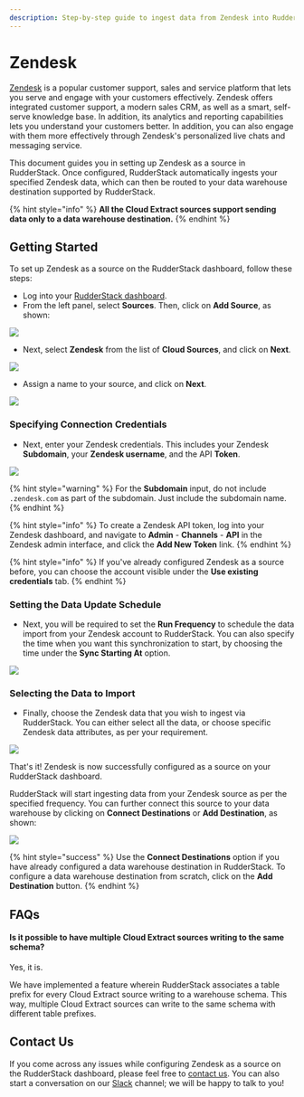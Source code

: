 ```yaml
---
description: Step-by-step guide to ingest data from Zendesk into RudderStack
---
```


# Zendesk

[Zendesk](https://www.zendesk.com/) is a popular customer support, sales and service platform that lets you serve and engage with your customers effectively. Zendesk offers integrated customer support, a modern sales CRM, as well as a smart, self-serve knowledge base. In addition, its analytics and reporting capabilities lets you understand your customers better. In addition, you can also engage with them more effectively through Zendesk's personalized live chats and messaging service.

This document guides you in setting up Zendesk as a source in RudderStack. Once configured, RudderStack automatically ingests your specified Zendesk data, which can then be routed to your data warehouse destination supported by RudderStack.

{% hint style="info" %}
**All the Cloud Extract sources support sending data only to a data warehouse destination.**
{% endhint %}

## Getting Started

To set up Zendesk as a source on the RudderStack dashboard, follow these steps:

* Log into your [RudderStack dashboard](https://app.rudderlabs.com/signup?type=freetrial).
* From the left panel, select **Sources**. Then, click on **Add Source**, as shown:

![](../.gitbook/assets/1%20%284%29%20%283%29%20%283%29%20%283%29%20%283%29%20%283%29%20%283%29%20%283%29%20%283%29%20%283%29%20%283%29%20%283%29%20%283%29%20%283%29%20%283%29%20%283%29%20%282%29%20%282%29.png)

* Next, select **Zendesk** from the list of **Cloud Sources**, and click on **Next**.

![](../.gitbook/assets/2%20%284%29.png)

* Assign a name to your source, and click on **Next**.

![](../.gitbook/assets/3%20%286%29.png)

### Specifying Connection Credentials

* Next, enter your Zendesk credentials. This includes your Zendesk **Subdomain**, your **Zendesk username**, and the API **Token**.

![](../.gitbook/assets/4%20%282%29.png)

{% hint style="warning" %}
For the **Subdomain** input, do not include `.zendesk.com` as part of the subdomain. Just include the subdomain name.
{% endhint %}

{% hint style="info" %}
To create a Zendesk API token, log into your Zendesk dashboard, and navigate to **Admin** - **Channels** - **API** in the Zendesk admin interface, and click the **Add New Token** link.
{% endhint %}

{% hint style="info" %}
If you've already configured Zendesk as a source before, you can choose the account visible under the **Use existing credentials** tab.
{% endhint %}

### Setting the Data Update Schedule

* Next, you will be required to set the **Run Frequency** to schedule the data import from your Zendesk account to RudderStack. You can also specify the time when you want this synchronization to start, by choosing the time under the **Sync Starting At** option.

![](../.gitbook/assets/5%20%286%29.png)

### Selecting the Data to Import

* Finally, choose the Zendesk data that you wish to ingest via RudderStack. You can either select all the data, or choose specific Zendesk data attributes, as per your requirement.

![](../.gitbook/assets/6%20%283%29.png)

That's it! Zendesk is now successfully configured as a source on your RudderStack dashboard. 

RudderStack will start ingesting data from your Zendesk source as per the specified frequency. You can further connect this source to your data warehouse by clicking on **Connect Destinations** or **Add Destination**, as shown: 

![](../.gitbook/assets/7.png)

{% hint style="success" %}
Use the **Connect Destinations** option if you have already configured a data warehouse destination in RudderStack. To configure a data warehouse destination from scratch, click on the **Add Destination** button.
{% endhint %}

## FAQs

#### Is it possible to have multiple Cloud Extract sources writing to the same schema?

Yes, it is. 

We have implemented a feature wherein RudderStack associates a table prefix for every Cloud Extract source writing to a warehouse schema. This way, multiple Cloud Extract sources can write to the same schema with different table prefixes.

## Contact Us

If you come across any issues while configuring Zendesk as a source on the RudderStack dashboard, please feel free to [contact us](mailto:%20docs@rudderstack.com). You can also start a conversation on our [Slack](https://resources.rudderstack.com/join-rudderstack-slack) channel; we will be happy to talk to you!

